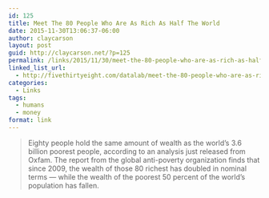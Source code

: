 ```yaml
---
id: 125
title: Meet The 80 People Who Are As Rich As Half The World
date: 2015-11-30T13:06:37-06:00
author: claycarson
layout: post
guid: http://claycarson.net/?p=125
permalink: /links/2015/11/30/meet-the-80-people-who-are-as-rich-as-half-the-world/
linked_list_url:
  - http://fivethirtyeight.com/datalab/meet-the-80-people-who-are-as-rich-as-half-the-world/
categories:
  - Links
tags:
  - humans
  - money
format: link
---
```

<blockquote>
  Eighty people hold the same amount of wealth as the world’s 3.6 billion poorest people, according to an analysis just released from Oxfam. The report from the global anti-poverty organization finds that since 2009, the wealth of those 80 richest has doubled in nominal terms — while the wealth of the poorest 50 percent of the world’s population has fallen.
</blockquote>